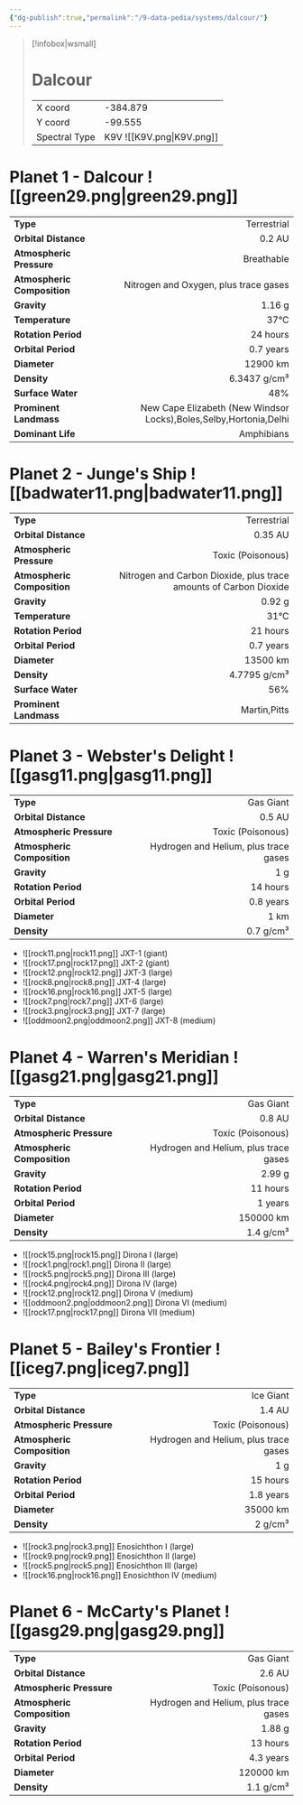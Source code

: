 ```yaml
---
{"dg-publish":true,"permalink":"/9-data-pedia/systems/dalcour/"}
---
```


> [!infobox|wsmall]
> # Dalcour
> | | |
> | - | - |
> | X coord | -384.879 |
> | Y coord| -99.555 |
> | Spectral Type | K9V ![[K9V.png\|K9V.png]] |

# Planet 1 - Dalcour ![[green29.png\|green29.png]]
|                             |                           |
| --------------------------- | -------------------------:|
| **Type**                    |             Terrestrial |
| **Orbital Distance**        |   0.2 AU |
| **Atmospheric Pressure**    |       Breathable |
| **Atmospheric Composition** |      Nitrogen and Oxygen, plus trace gases |
| **Gravity**                 |        1.16 g |
| **Temperature**             |    37°C |
| **Rotation Period**         |  24 hours |
| **Orbital Period** | 0.7 years |
| **Diameter**                |      12900 km | 
| **Density**                 |    6.3437 g/cm³ |
| **Surface Water**           |           48% | 
| **Prominent Landmass**      |         New Cape Elizabeth (New Windsor Locks),Boles,Selby,Hortonia,Delhi | 
| **Dominant Life**           |         Amphibians |





# Planet 2 - Junge's Ship ![[badwater11.png\|badwater11.png]]
|                             |                           |
| --------------------------- | -------------------------:|
| **Type**                    |             Terrestrial |
| **Orbital Distance**        |   0.35 AU |
| **Atmospheric Pressure**    |       Toxic (Poisonous) |
| **Atmospheric Composition** |      Nitrogen and Carbon Dioxide, plus trace amounts of Carbon Dioxide |
| **Gravity**                 |        0.92 g |
| **Temperature**             |    31°C |
| **Rotation Period**         |  21 hours |
| **Orbital Period** | 0.7 years |
| **Diameter**                |      13500 km | 
| **Density**                 |    4.7795 g/cm³ |
| **Surface Water**           |           56% | 
| **Prominent Landmass**      |         Martin,Pitts | 





# Planet 3 - Webster's Delight ![[gasg11.png\|gasg11.png]]
|                             |                           |
| --------------------------- | -------------------------:|
| **Type**                    |             Gas Giant |
| **Orbital Distance**        |   0.5 AU |
| **Atmospheric Pressure**    |       Toxic (Poisonous) |
| **Atmospheric Composition** |      Hydrogen and Helium, plus trace gases |
| **Gravity**                 |        1 g |
| **Rotation Period**         |  14 hours |
| **Orbital Period** | 0.8 years |
| **Diameter**                |      1 km | 
| **Density**                 |    0.7 g/cm³ |



- ![[rock11.png\|rock11.png]] JXT-1 (giant)
- ![[rock17.png\|rock17.png]] JXT-2 (giant)
- ![[rock12.png\|rock12.png]] JXT-3 (large)
- ![[rock8.png\|rock8.png]] JXT-4 (large)
- ![[rock16.png\|rock16.png]] JXT-5 (large)
- ![[rock7.png\|rock7.png]] JXT-6 (large)
- ![[rock3.png\|rock3.png]] JXT-7 (large)
- ![[oddmoon2.png\|oddmoon2.png]] JXT-8 (medium)


# Planet 4 - Warren's Meridian ![[gasg21.png\|gasg21.png]]
|                             |                           |
| --------------------------- | -------------------------:|
| **Type**                    |             Gas Giant |
| **Orbital Distance**        |   0.8 AU |
| **Atmospheric Pressure**    |       Toxic (Poisonous) |
| **Atmospheric Composition** |      Hydrogen and Helium, plus trace gases |
| **Gravity**                 |        2.99 g |
| **Rotation Period**         |  11 hours |
| **Orbital Period** | 1 years |
| **Diameter**                |      150000 km | 
| **Density**                 |    1.4 g/cm³ |



- ![[rock15.png\|rock15.png]] Dirona I (large)
- ![[rock1.png\|rock1.png]] Dirona II (large)
- ![[rock5.png\|rock5.png]] Dirona III (large)
- ![[rock4.png\|rock4.png]] Dirona IV (large)
- ![[rock12.png\|rock12.png]] Dirona V (medium)
- ![[oddmoon2.png\|oddmoon2.png]] Dirona VI (medium)
- ![[rock17.png\|rock17.png]] Dirona VII (medium)


# Planet 5 - Bailey's Frontier ![[iceg7.png\|iceg7.png]]
|                             |                           |
| --------------------------- | -------------------------:|
| **Type**                    |             Ice Giant |
| **Orbital Distance**        |   1.4 AU |
| **Atmospheric Pressure**    |       Toxic (Poisonous) |
| **Atmospheric Composition** |      Hydrogen and Helium, plus trace gases |
| **Gravity**                 |        1 g |
| **Rotation Period**         |  15 hours |
| **Orbital Period** | 1.8 years |
| **Diameter**                |      35000 km | 
| **Density**                 |    2 g/cm³ |



- ![[rock3.png\|rock3.png]] Enosichthon I (large)
- ![[rock9.png\|rock9.png]] Enosichthon II (large)
- ![[rock5.png\|rock5.png]] Enosichthon III (large)
- ![[rock16.png\|rock16.png]] Enosichthon IV (medium)


# Planet 6 - McCarty's Planet ![[gasg29.png\|gasg29.png]]
|                             |                           |
| --------------------------- | -------------------------:|
| **Type**                    |             Gas Giant |
| **Orbital Distance**        |   2.6 AU |
| **Atmospheric Pressure**    |       Toxic (Poisonous) |
| **Atmospheric Composition** |      Hydrogen and Helium, plus trace gases |
| **Gravity**                 |        1.88 g |
| **Rotation Period**         |  13 hours |
| **Orbital Period** | 4.3 years |
| **Diameter**                |      120000 km | 
| **Density**                 |    1.1 g/cm³ |





